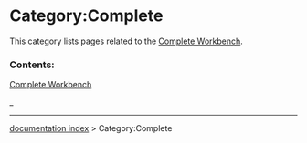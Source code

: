 # Category:Complete
This category lists pages related to the [Complete Workbench](Complete_Workbench.md).

### Contents:

[Complete Workbench](Complete_Workbench.md)

_

---
[documentation index](../README.md) > Category:Complete
